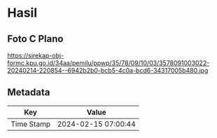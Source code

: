 # Hasil

## Foto C Plano

https://sirekap-obj-formc.kpu.go.id/34aa/pemilu/ppwp/35/78/09/10/03/3578091003022-20240214-220854--6942b2b0-bcb5-4c0a-bcd6-34317005b480.jpg


## Metadata

| Key        | Value               |
| ---------- | ------------------- |
| Time Stamp | 2024-02-15 07:00:44 |



